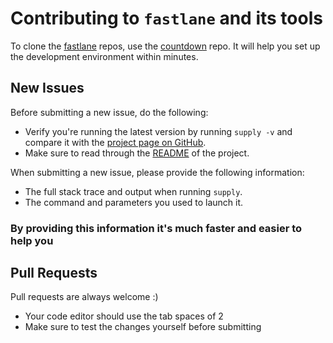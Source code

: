 # Contributing to `fastlane` and its tools

To clone the [fastlane](https://fastlane.tools) repos, use the [countdown](https://github.com/fastlane/countdown) repo. It will help you set up the development environment within minutes.

## New Issues

Before submitting a new issue, do the following:

- Verify you're running the latest version by running `supply -v` and compare it with the [project page on GitHub](https://github.com/fastlane/fastlane/tree/master/supply).
- Make sure to read through the [README](https://github.com/fastlane/fastlane/tree/master/supply) of the project.


When submitting a new issue, please provide the following information:

- The full stack trace and output when running `supply`.
- The command and parameters you used to launch it.

### By providing this information it's much faster and easier to help you


## Pull Requests

Pull requests are always welcome :) 

- Your code editor should use the tab spaces of 2
- Make sure to test the changes yourself before submitting
